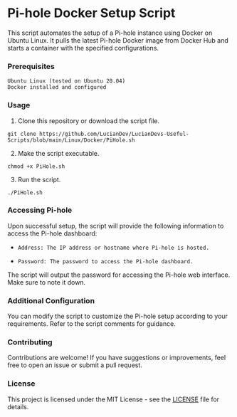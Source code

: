 # **Pi-hole Docker Setup Script**

This script automates the setup of a Pi-hole instance using Docker on Ubuntu Linux. It pulls the latest Pi-hole Docker image from Docker Hub and starts a container with the specified configurations.

### Prerequisites

    Ubuntu Linux (tested on Ubuntu 20.04)
    Docker installed and configured

### Usage

1. Clone this repository or download the script file.

`git clone https://github.com/LucianDev/LucianDevs-Useful-Scripts/blob/main/Linux/Docker/PiHole.sh`

2. Make the script executable.

`chmod +x PiHole.sh`

3. Run the script.

`./PiHole.sh`

### Accessing Pi-hole

Upon successful setup, the script will provide the following information to access the Pi-hole dashboard:

-     Address: The IP address or hostname where Pi-hole is hosted.
-     Password: The password to access the Pi-hole dashboard.

The script will output the password for accessing the Pi-hole web interface. Make sure to note it down.

### Additional Configuration

You can modify the script to customize the Pi-hole setup according to your requirements. Refer to the script comments for guidance.

### Contributing

Contributions are welcome! If you have suggestions or improvements, feel free to open an issue or submit a pull request.

### License

This project is licensed under the MIT License - see the [LICENSE](https://github.com/LucianDev/LucianDevs-Useful-Scripts/blob/main/LICENSE "LICENSE") file for details.